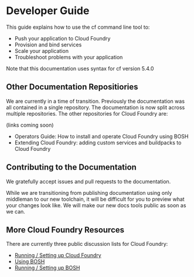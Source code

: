 Developer Guide
====

This guide explains how to use the cf command line tool to:

*  Push your application to Cloud Foundry
*  Provision and bind services
*  Scale your application
*  Troubleshoot problems with your application

Note that this documentation uses syntax for cf version 5.4.0

## Other Documentation Repositiories

We are currently in a time of transition.
Previously the documentation was all contained in a single repository.
The documentation is now split across multiple repositories.
The other repositories for Cloud Foundry are:

(links coming soon)

*  Operators Guide: How to install and operate Cloud Foundry using BOSH
*  Extending Cloud Foundry: adding custom services and buildpacks to Cloud Foundry

## Contributing to the Documentation

We gratefully accept issues and pull requests to the documentation.

While we are transitioning from publishing documentation using only middleman to our new toolchain, it 
will be difficult for you to preview what your changes look like. 
We will make our new docs tools public as soon as we can.

## More Cloud Foundry Resources

There are currently three public discussion lists for Cloud Foundry:

* [Running / Setting up Cloud Foundry](https://groups.google.com/a/cloudfoundry.org/forum/?fromgroups#!forum/vcap-dev)
* [Using BOSH](https://groups.google.com/a/cloudfoundry.org/forum/?fromgroups#!forum/bosh-users)
* [Running / Setting up BOSH](https://groups.google.com/a/cloudfoundry.org/forum/?fromgroups#!forum/bosh-dev)




